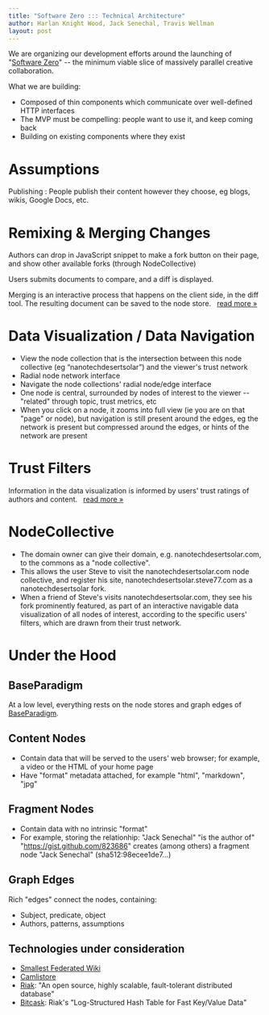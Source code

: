 ```yaml
---
title: "Software Zero ::: Technical Architecture"
author: Harlan Knight Wood, Jack Senechal, Travis Wellman
layout: post
---
```


We are organizing our development efforts around the launching of "[Software Zero][]" -- the minimum viable slice of massively parallel creative collaboration.  

What we are building: 

 * Composed of thin components which communicate over well-defined HTTP interfaces
 * The MVP must be compelling: people want to use it, and keep coming back
 * Building on existing components where they exist

Assumptions
===========

Publishing
  : People publish their content however they choose, eg blogs, wikis, Google Docs, etc.

Remixing &amp; Merging Changes
==============================

Authors can drop in JavaScript snippet to make a fork button on their page, and show other available forks (through NodeCollective)

Users submits documents to compare, and a diff is displayed.

Merging is an interactive process that happens on the client side, in the diff tool. The resulting document can be saved to the node store. &nbsp; [read more
&raquo;](/ForkDiffMerge)

Data Visualization / Data Navigation
====================================

 * View the node collection that is the intersection between this node collective (eg “nanotechdesertsolar”) and the viewer's trust network
 * Radial node network interface
 * Navigate the node collections' radial node/edge interface
 * One node is central, surrounded by nodes of interest to the viewer -- "related" through topic, trust metrics, etc
 * When you click on a node, it zooms into full view (ie you are on that "page" or node), but navigation is still present around the edges, eg the network is present but compressed around the edges, or hints of the network are present

Trust Filters
=============

Information in the data visualization is informed by users' trust ratings of authors and content. &nbsp; [read more &raquo;](/Trust_Exchange)

NodeCollective
==============

 * The domain owner can give their domain, e.g. nanotechdesertsolar.com, to the commons as a "node collective".
 * This allows the user Steve to visit the nanotechdesertsolar.com node collective, and register his site, nanotechdesertsolar.steve77.com as a nanotechdesertsolar fork.         
 * When a friend of Steve's visits nanotechdesertsolar.com, they see his fork prominently featured, as part of an interactive navigable data visualization of all nodes of interest, according to the specific users' filters, which are drawn from their trust network.

Under the Hood
==============

BaseParadigm
------------

At a low level, everything rests on the node stores and graph edges of [BaseParadigm][].


Content Nodes 
-------------

* Contain data that will be served to the users' web browser; for example, a video or the HTML of your home page
* Have "format" metadata attached, for example "html", "markdown", "jpg"

Fragment Nodes
--------------

* Contain data with no intrinsic "format"
* For example, storing the relationhip: "Jack Senechal" "is the author of" "https://gist.github.com/823686" creates (among others) a fragment node "Jack Senechal" (sha512:98ecee1de7...)

Graph Edges 
-----------

Rich "edges" connect the nodes, containing:

* Subject, predicate, object
* Authors, patterns, assumptions
  
Technologies under consideration
--------------------------------

* [Smallest Federated Wiki][]
* [Camlistore][]
* [Riak][]: "An open source, highly scalable, fault-tolerant distributed database"
* [Bitcask][]: Riak's "Log-Structured Hash Table for Fast Key/Value Data"



[BaseParadigm]: /BaseParadigm
[Bitcask]: http://downloads.basho.com/papers/bitcask-intro.pdf
[Camlistore]: http://camlistore.org
[ForkDiffMerge]: /ForkDiffMerge
[Riak]: http://labs.linkfluence.net/nosql/2011/03/07/moving_from_couchdb_to_riak.html
[Smallest Federated Wiki]: http://fed.wiki.org
[Software Zero]: /Software_Zero